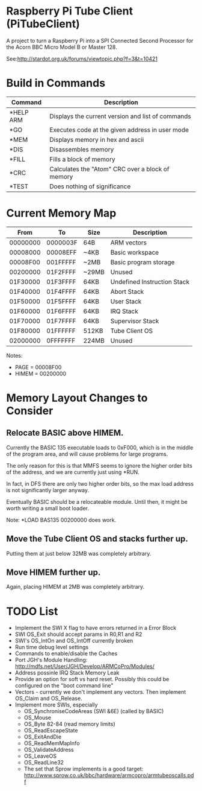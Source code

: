# Raspberry Pi Tube Client (PiTubeClient)

A project to turn a Raspberry Pi into a SPI Connected Second Processor
for the Acorn BBC Micro Model B or Master 128.

See:http://stardot.org.uk/forums/viewtopic.php?f=3&t=10421

# Build in Commands

| Command                     | Description                                        |
| --------------------------- | -------------------------------------------------- |
| *HELP ARM                   | Displays the current version and list of commands  |
| *GO <address>               | Executes code at the given address in user mode    |
| *MEM <address>              | Displays memory in hex and ascii                   |
| *DIS <address>              | Disassembles memory                                |
| *FILL <start> <end> <value> | Fills a block of memory                            | 
| *CRC <start> <end>          | Calculates the "Atom" CRC over a block of memory   |
| *TEST                       | Does nothing of significance                       | 

# Current Memory Map

| From     | To       | Size  | Description                 |
| -------- | -------- | ----- | --------------------------- |
| 00000000 | 0000003F | 64B   | ARM vectors                 |
| 00008000 | 00008EFF | ~4KB  | Basic workspace             |
| 00008F00 | 001FFFFF | ~2MB  | Basic program storage       |
| 00200000 | 01F2FFFF | ~29MB | Unused                      |
| 01F30000 | 01F3FFFF | 64KB  | Undefined Instruction Stack |
| 01F40000 | 01F4FFFF | 64KB  | Abort Stack                 |
| 01F50000 | 01F5FFFF | 64KB  | User Stack                  |
| 01F60000 | 01F6FFFF | 64KB  | IRQ Stack                   |
| 01F70000 | 01F7FFFF | 64KB  | Supervisor Stack            |
| 01F80000 | 01FFFFFF | 512KB | Tube Client OS              |
| 02000000 | 0FFFFFFF | 224MB | Unused                      |

Notes:
* PAGE = 00008F00
* HIMEM = 00200000

# Memory Layout Changes to Consider

## Relocate BASIC above HIMEM.

Currently the BASIC 135 executable loads to 0xF000, which is in the
middle of the program area, and will cause problems for large
programs.

The only reason for this is that MMFS seems to ignore the higher
order bits of the address, and we are currently just using *RUN.

In fact, in DFS there are only two higher order bits, so the max load
address is not significantly larger anyway.

Eventually BASIC should be a relocateable module. Until then, it might
be worth writing a small boot loader.

Note: *LOAD BAS135 00200000 does work.

## Move the Tube Client OS and stacks further up.

Putting them at just below 32MB was completely arbitrary.

## Move HIMEM further up.

Again, placing HIMEM at 2MB was completely arbitrary.

# TODO List

* Implement the SWI X flag to have errors returned in a Error Block
* SWI OS_Exit should accept params in R0,R1 and R2
* SWI's OS_IntOn and OS_IntOff currently broken
* Run time debug level settings
* Commands to enable/disable the Caches
* Port JGH's Module Handling: http://mdfs.net/User/JGH/Develop/ARMCoPro/Modules/
* Address possinle IRQ Stack Memory Leak
* Provide an option for soft vs hard reset. Possibly this could be configured on the "boot command line"
* Vectors - currently we don't implement any vectors. Then implement OS_Claim and OS_Release.
* Implement more SWIs, especially
  * OS_SynchroniseCodeAreas (SWI &6E) (called by BASIC)
  * OS_Mouse
  * OS_Byte 82-84 (read memory limits)
  * OS_ReadEscapeState
  * OS_ExitAndDie
  * OS_ReadMemMapInfo
  * OS_ValidateAddress
  * OS_LeaveOS
  * OS_ReadLine32
  * The set that Sprow implements is a good target: http://www.sprow.co.uk/bbc/hardware/armcopro/armtubeoscalls.pdf

